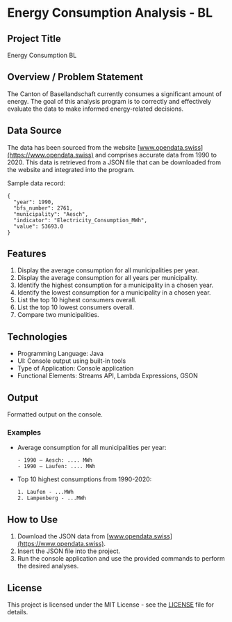 # Energy Consumption Analysis - BL

## Project Title
Energy Consumption BL

## Overview / Problem Statement
The Canton of Basellandschaft currently consumes a significant amount of energy. The goal of this analysis program is to correctly and effectively evaluate the data to make informed energy-related decisions.

## Data Source
The data has been sourced from the website [www.opendata.swiss](https://www.opendata.swiss) and comprises accurate data from 1990 to 2020. This data is retrieved from a JSON file that can be downloaded from the website and integrated into the program.

Sample data record:
```
{
  "year": 1990,
  "bfs_number": 2761,
  "municipality": "Aesch",
  "indicator": "Electricity_Consumption_MWh",
  "value": 53693.0
}
```

## Features
1. Display the average consumption for all municipalities per year.
2. Display the average consumption for all years per municipality.
3. Identify the highest consumption for a municipality in a chosen year.
4. Identify the lowest consumption for a municipality in a chosen year.
5. List the top 10 highest consumers overall.
6. List the top 10 lowest consumers overall.
7. Compare two municipalities.

## Technologies
- Programming Language: Java
- UI: Console output using built-in tools
- Type of Application: Console application
- Functional Elements: Streams API, Lambda Expressions, GSON

## Output
Formatted output on the console.

### Examples
- Average consumption for all municipalities per year:
  ```
  - 1990 – Aesch: .... MWh
  - 1990 – Laufen: .... MWh
  ```
- Top 10 highest consumptions from 1990-2020:
  ```
  1. Laufen - ...MWh
  2. Lampenberg - ...MWh
  ```

## How to Use
1. Download the JSON data from [www.opendata.swiss](https://www.opendata.swiss).
2. Insert the JSON file into the project.
3. Run the console application and use the provided commands to perform the desired analyses.

## License
This project is licensed under the MIT License - see the [LICENSE](LICENSE) file for details.
